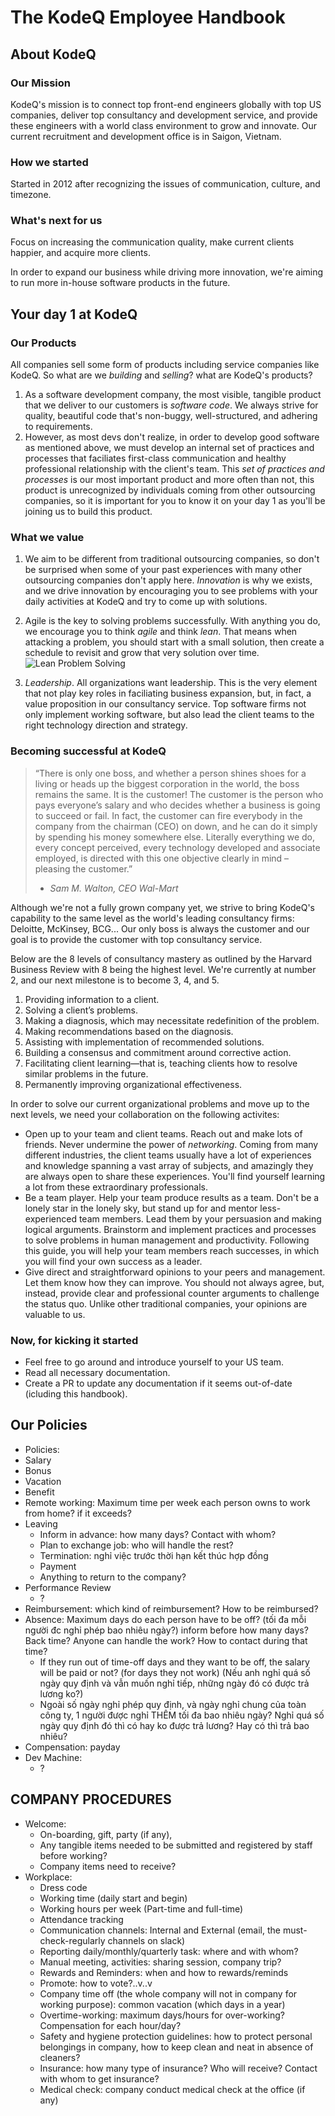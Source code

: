 
# The KodeQ Employee Handbook

## About KodeQ

### Our Mission
  KodeQ's mission is to connect top front-end engineers globally with top US companies, deliver top consultancy and development service, and provide these engineers with a world class environment to grow and innovate. Our current recruitment and development office is in Saigon, Vietnam.

### How we started
  Started in 2012 after recognizing the issues of communication, culture, and timezone.

### What's next for us
  Focus on increasing the communication quality, make current clients happier, and acquire more clients.

  In order to expand our business while driving more innovation, we're aiming to run more in-house software products in the future.


## Your day 1 at KodeQ

### Our Products
  
  All companies sell some form of products including service companies like KodeQ. So what are we _building_ and _selling_? what are KodeQ's products?

  1. As a software development company, the most visible, tangible product that we deliver to our customers is _software code_. We always strive for quality, beautiful code that's non-buggy, well-structured, and adhering to requirements.
  2. However, as most devs don't realize, in order to develop good software as mentioned above, we must develop an internal set of practices and processes that faciliates first-class communication and healthy professional relationship with the client's team. This _set of practices and processes_ is our most important product and more often than not, this product is unrecognized by individuals coming from other outsourcing companies, so it is important for you to know it on your day 1 as you'll be joining us to build this product.

### What we value 
  
  1. We aim to be different from traditional outsourcing companies, so don't be surprised when some of your past experiences with many other outsourcing companies don't apply here. _Innovation_ is why we exists, and we drive innovation by encouraging you to see problems with your daily activities at KodeQ and try to come up with solutions.
  
  2. Agile is the key to solving problems successfully. With anything you do, we encourage you to think _agile_ and think _lean_. That means when attacking a problem, you should start with a small solution, then create a schedule to revisit and grow that very solution over time.
  ![Lean Problem Solving](https://cloud.githubusercontent.com/assets/2142140/13720746/3ef67a4c-e843-11e5-87c5-b0a173eda334.jpg)
 
  3. _Leadership_. All organizations want leadership. This is the very element that not play key roles in faciliating business expansion, but, in fact, a value proposition in our consultancy service. Top software firms not only implement working software, but also lead the client teams to the right technology direction and strategy.

 
### Becoming successful at KodeQ
  

  > “There is only one boss, and whether a person shines shoes for a living or heads up the biggest corporation in the world, the boss remains the same. It is the customer! The customer is the person who pays everyone’s salary and who decides whether a business is going to succeed or fail. In fact, the customer can fire everybody in the company from the chairman (CEO) on down, and he can do it simply by spending his money somewhere else. Literally everything we do, every concept perceived, every technology developed and associate employed, is directed with this one objective clearly in mind – pleasing the customer.” 
  > - _Sam M. Walton, CEO Wal-Mart_

  Although we're not a fully grown company yet, we strive to bring KodeQ's capability to the same level as the world's leading consultancy firms: Deloitte, McKinsey, BCG... Our only boss is always the customer and our goal is to provide the customer with top consultancy service. 

  Below are the 8 levels of consultancy mastery as outlined by the Harvard Business Review with 8 being the highest level. We're currently at number 2, and our next milestone is to become 3, 4, and 5.

  1. Providing information to a client.
  2. Solving a client’s problems.
  3. Making a diagnosis, which may necessitate redefinition of the problem.
  4. Making recommendations based on the diagnosis.
  5. Assisting with implementation of recommended solutions.
  6. Building a consensus and commitment around corrective action.
  7. Facilitating client learning—that is, teaching clients how to resolve similar problems in the future.
  8. Permanently improving organizational effectiveness.


  In order to solve our current organizational problems and move up to the next levels, we need your collaboration on the following activites:

  * Open up to your team and client teams. Reach out and make lots of friends. Never undermine the power of _networking_. Coming from many different industries, the client teams usually have a lot of experiences and knowledge spanning a vast array of subjects, and amazingly they are always open to share these experiences. You'll find yourself learning a lot from these extraordinary professionals.
  * Be a team player. Help your team produce results as a team. Don't be a lonely star in the lonely sky, but stand up for and mentor less-experienced team members. Lead them by your persuasion and making logical arguments. Brainstorm and implement practices and processes to solve problems in human management and productivity. Following this guide, you will help your team members reach successes, in which you will find your own success as a leader.
  * Give direct and straightforward opinions to your peers and management. Let them know how they can improve. You should not always agree, but, instead, provide clear and professional counter arguments to challenge the status quo. Unlike other traditional companies, your opinions are valuable to us.
  

### Now, for kicking it started
  * Feel free to go around and introduce yourself to your US team.
  * Read all necessary documentation.
  * Create a PR to update any documentation if it seems out-of-date (icluding this handbook).

## Our Policies
  * Policies:
  * Salary
  * Bonus
  * Vacation
  * Benefit
  * Remote working: Maximum time per week each person owns to work from home? if it exceeds?
  * Leaving
    * Inform in advance: how many days? Contact with whom?
    * Plan to exchange job: who will handle the rest?
    * Termination: nghỉ việc trước thời hạn kết thúc hợp đồng
    * Payment
    * Anything to return to the company?
  * Performance Review
    - ?
  * Reimbursement: which kind of reimbursement? How to be reimbursed?
  * Absence: Maximum days do each person have to be off? (tối đa mỗi người đc nghỉ phép bao nhiêu ngày?) inform before how many days? Back time? Anyone can handle the work? How to contact during that time?
    + If they run out of time-off days and they want to be off, the salary will be paid or not? (for days they not work) (Nếu anh nghỉ quá số ngày quy định và vẫn muốn nghỉ tiếp, những ngày đó có được trả lương ko?)
    + Ngoài số ngày nghỉ phép quy định, và ngày nghỉ chung của toàn công ty, 1 người được nghỉ THÊM tối đa bao nhiêu ngày? Nghỉ quá số ngày quy định đó thì có hay ko được trả lương? Hay có thì trả bao nhiêu?
  * Compensation: payday
  * Dev Machine:
    - ?

## COMPANY PROCEDURES
  * Welcome:
    * On-boarding, gift, party (if any),
    * Any tangible items needed to be submitted and registered by staff before working?
    * Company items need to receive?
  * Workplace:
    * Dress code
    * Working time (daily start and begin)
    * Working hours per week (Part-time and full-time)
    * Attendance tracking
    * Communication channels: Internal and External (email, the must-check-regularly channels on slack)
    * Reporting daily/monthly/quarterly task: where and with whom?
    * Manual meeting, activities: sharing session, company trip?
    * Rewards and Reminders: when and how to rewards/reminds
    * Promote: how to vote?..v..v
    * Company time off (the whole company will not in company for working purpose): common vacation (which days in a year)
    * Overtime-working: maximum days/hours for over-working? Compensation for each hour/day?
    * Safety and hygiene protection guidelines: how to protect personal belongings in company, how to keep clean and neat in absence of cleaners?
    * Insurance: how many type of insurance? Who will receive? Contact with whom to get insurance?
    * Medical check: company conduct medical check at the office (if any)
    
  

